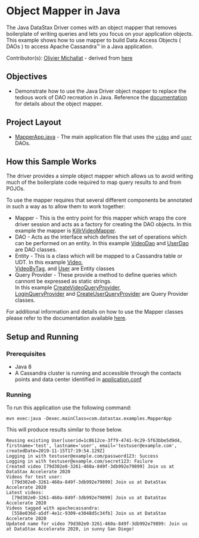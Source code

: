 # Object Mapper in Java
The Java DataStax Driver comes with an object mapper that removes boilerplate of writing queries and lets you focus on your application objects. This example shows how to use mapper to build Data Access Objects ( DAOs ) to access Apache Cassandra™ in a Java application.

Contributor(s): [Olivier Michallat](https://github.com/olim7t) - derived from [here](https://github.com/datastax/java-driver/tree/4.x/examples/src/main/java/com/datastax/oss/driver/examples/mapper)

## Objectives

* Demonstrate how to use the Java Driver object mapper to replace the tedious work of DAO recreation in Java. Reference the [documentation](https://docs.datastax.com/en/developer/java-driver/latest/manual/mapper/mapper/) for details about the object mapper.
  
## Project Layout

* [MapperApp.java](/src/main/java/com/datastax/examples/MapperApp.java) - The main application file that uses the [`video`](/src/main/java/com/datastax/examples/mapper/killrvideo/video/) and [`user`](/src/main/java/com/datastax/examples/mapper/killrvideo/user/) DAOs.

## How this Sample Works
The driver provides a simple object mapper which allows us to avoid writing much of the boilerplate code 
required to map query results to and from POJOs.

To use the mapper requires that several different components be annotated in such a way as to allow them to 
work together:

* Mapper - This is the entry point for this mapper which wraps the core driver session and acts as a factory for 
creating the DAO objects.  In this example the mapper is [KillrVideoMapper](/src/main/java/com/datastax/examples/mapper/killrvideo/KillrVideoMapper.java).
* DAO - Acts as the interface which defines the set of operations which can be performed on an entity.  In this example 
[VideoDao](/src/main/java/com/datastax/examples/mapper/killrvideo/video/VideoDao.java) and 
[UserDao](/src/main/java/com/datastax/examples/mapper/killrvideo/user/UserDao.java) are DAO classes.
* Entity - This is a class which will be mapped to a Cassandra table or UDT.  In this example 
[Video](/src/main/java/com/datastax/examples/mapper/killrvideo/video/Video.java),  
[VideoByTag](/src/main/java/com/datastax/examples/mapper/killrvideo/video/VideoByTag.java),  and
[User](/src/main/java/com/datastax/examples/mapper/killrvideo/user/User.java) are Entity classes
* Query Provider - These provide a method to define queries which cannont be expressed as static strings.  
In this example 
[CreateVideoQueryProvider](/src/main/java/com/datastax/examples/mapper/killrvideo/video/CreateVideoQueryProvider.java),  
[LoginQueryProvider](/src/main/java/com/datastax/examples/mapper/killrvideo/user/LoginQueryProvider.java) and 
[CreateUserQueryProvider](/src/main/java/com/datastax/examples/mapper/killrvideo/user/CreateUserQueryProvider.java) are Query Provider classes.

For additional information and details on how to use the Mapper classes please refer to the documentation available [here](https://docs.datastax.com/en/developer/java-driver/4.3/manual/mapper/).
 
## Setup and Running

### Prerequisites

* Java 8
* A Cassandra cluster is running and accessible through the contacts points and data center identified in [application.conf](/src/main/resources/application.conf)

### Running

To run this application use the following command:

`mvn exec:java -Dexec.mainClass=com.datastax.examples.MapperApp`

This will produce results similar to those below.

```
Reusing existing User[userid=1c8612ce-3ff9-4741-9c29-5f63bbe5d9d4, firstname='test', lastname='user', email='testuser@example.com', createdDate=2019-11-15T17:19:54.129Z]
Logging in with testuser@example.com/password123: Success
Logging in with testuser@example.com/secret123: Failure
Created video [79d302e0-3261-460a-849f-3db992e79899] Join us at DataStax Accelerate 2020
Videos for test user:
  [79d302e0-3261-460a-849f-3db992e79899] Join us at DataStax Accelerate 2020
Latest videos:
  [79d302e0-3261-460a-849f-3db992e79899] Join us at DataStax Accelerate 2020
Videos tagged with apachecassandra:
  [558e036d-a5df-4e1c-9309-e3048d5c34fb] Join us at DataStax Accelerate 2020
Updated name for video 79d302e0-3261-460a-849f-3db992e79899: Join us at DataStax Accelerate 2020, in sunny San Diego!
```

